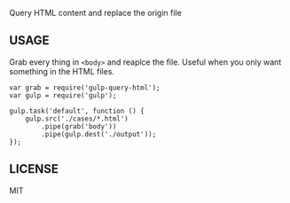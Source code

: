 Query HTML content and replace the origin file

USAGE
-----

Grab every thing in `<body>` and reaplce the file. Useful when you only want something in the HTML files.

    var grab = require('gulp-query-html');
    var gulp = require('gulp');

    gulp.task('default', function () {
        gulp.src('./cases/*.html')
            .pipe(grab('body'))
            .pipe(gulp.dest('./output'));
    });


LICENSE
-------

MIT
